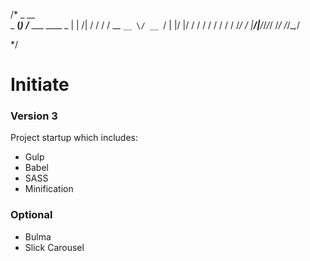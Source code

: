 /*
           _ __               
 _      __(_) /___ ___  ____ _
| | /| / / / / __ `__ \/ __ `/
| |/ |/ / / / / / / / / /_/ / 
|__/|__/_/_/_/ /_/ /_/\__,_/  

*/

# Initiate
### Version 3

Project startup which includes:

- Gulp
- Babel
- SASS
- Minification 

### Optional

- Bulma
- Slick Carousel

